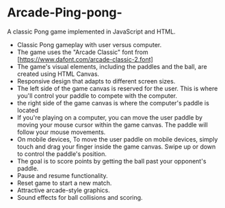 # Arcade-Ping-pong-
A classic Pong game implemented in JavaScript and HTML.
- Classic Pong gameplay with user versus computer.
- The game uses the "Arcade Classic" font from [https://www.dafont.com/arcade-classic-2.font]
- The game's visual elements, including the paddles and the ball, are created using HTML Canvas.
- Responsive design that adapts to different screen sizes.
- The left side of the game canvas is reserved for the user. This is where you'll control your paddle to compete with the computer.
- the right side of the game canvas is where the computer's paddle is located
- If you're playing on a computer, you can move the user paddle by moving your mouse cursor within the game canvas. The paddle will follow your mouse movements.
- On mobile devices, To move the user paddle on mobile devices, simply touch and drag your finger inside the game canvas. Swipe up or down to control the paddle's position.
- The goal is to score points by getting the ball past your opponent's paddle.
- Pause and resume functionality.
- Reset game to start a new match.
- Attractive arcade-style graphics.
- Sound effects for ball collisions and scoring.
